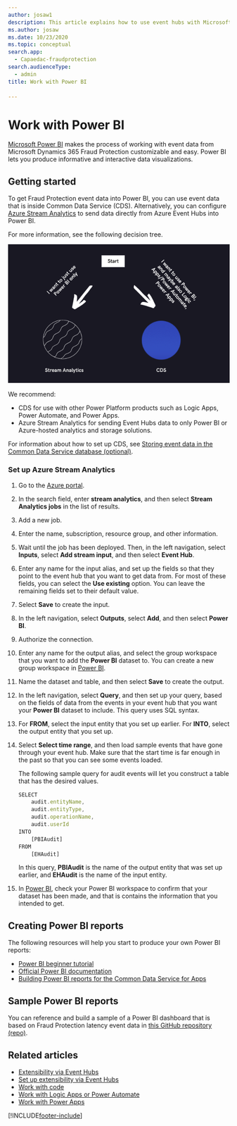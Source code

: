 ```yaml
---
author: josaw1
description: This article explains how to use event hubs with Microsoft Power BI to extend the functionality of Microsoft Dynamics 365 Fraud Protection and incorporate its data into an organization's processes and workflows.
ms.author: josaw
ms.date: 10/23/2020
ms.topic: conceptual
search.app:
  - Capaedac-fraudprotection
search.audienceType:
  - admin
title: Work with Power BI

---
```

# Work with Power BI

[Microsoft Power BI](/power-bi/) makes the process of working with event data from Microsoft Dynamics 365 Fraud Protection customizable and easy. Power BI lets you produce informative and interactive data visualizations.

## Getting started

To get Fraud Protection event data into Power BI, you can use event data that is inside Common Data Service (CDS). Alternatively, you can configure [Azure Stream Analytics](/azure/stream-analytics/stream-analytics-power-bi-dashboard) to send data directly from Azure Event Hubs into Power BI.

For more information, see the following decision tree.

![Decision tree.](media/eventhubs/decision-tree.png)

We recommend: 

- CDS for use with other Power Platform products such as Logic Apps, Power Automate, and Power Apps. 
- Azure Stream Analytics for sending Event Hubs data to only Power BI or Azure-hosted analytics and storage solutions.

For information about how to set up CDS, see [Storing event data in the Common Data Service database (optional)](extensibility-with-power-automate.md#storing-event-data-in-the-common-data-service-database-optional).

### Set up Azure Stream Analytics

1. Go to the [Azure portal](https://portal.azure.com/).
2. In the search field, enter **stream analytics**, and then select **Stream Analytics jobs** in the list of results.
3. Add a new job.
4. Enter the name, subscription, resource group, and other information.
5. Wait until the job has been deployed. Then, in the left navigation, select **Inputs**, select **Add stream input**, and then select **Event Hub**.
6. Enter any name for the input alias, and set up the fields so that they point to the event hub that you want to get data from. For most of these fields, you can select the **Use existing** option. You can leave the remaining fields set to their default value.
7. Select **Save** to create the input.
8. In the left navigation, select **Outputs**, select **Add**, and then select **Power BI**.
9. Authorize the connection.
10. Enter any name for the output alias, and select the group workspace that you want to add the **Power BI** dataset to. You can create a new group workspace in [Power BI](https://msit.powerbi.com/).
11. Name the dataset and table, and then select **Save** to create the output.
12. In the left navigation, select **Query**, and then set up your query, based on the fields of data from the events in your event hub that you want your **Power BI** dataset to include. This query uses SQL syntax.
13. For **FROM**, select the input entity that you set up earlier. For **INTO**, select the output entity that you set up.
14. Select **Select time range**, and then load sample events that have gone through your event hub. Make sure that the start time is far enough in the past so that you can see some events loaded.

    The following sample query for audit events will let you construct a table that has the desired values.

    ```Javascript
    SELECT
        audit.entityName,
        audit.entityType,
        audit.operationName,
        audit.userId
    INTO
        [PBIAudit]
    FROM
        [EHAudit]
    ```

    In this query, **PBIAudit** is the name of the output entity that was set up earlier, and **EHAudit** is the name of the input entity.

16. In [Power BI](https://msit.powerbi.com/), check your Power BI workspace to confirm that your dataset has been made, and that is contains the information that you intended to get.

## Creating Power BI reports

The following resources will help you start to produce your own Power BI reports:

- [Power BI beginner tutorial](https://www.youtube.com/watch?v=AGrl-H87pRU)
- [Official Power BI documentation](/powerapps/maker/common-data-service/data-platform-powerbi-connector)
- [Building Power BI reports for the Common Data Service for Apps](https://powerapps.microsoft.com/blog/cds-for-apps-powerbi/)

## Sample Power BI reports

You can reference and build a sample of a Power BI dashboard that is based on Fraud Protection latency event data in [this GitHub repository (repo)](https://github.com/microsoft/Dynamics-365-Fraud-Protection-Samples/tree/master/power%20bi%20sample).

## Related articles

- [Extensibility via Event Hubs](extensibility-via-event-hubs-overview.md)
- [Set up extensibility via Event Hubs](extensibility-setup.md)	
- [Work with code](extensibility-with-code.md)
- [Work with Logic Apps or Power Automate](extensibility-with-power-automate.md)
- [Work with Power Apps](extensibility-with-power-apps.md)



[!INCLUDE[footer-include](includes/footer-banner.md)]
